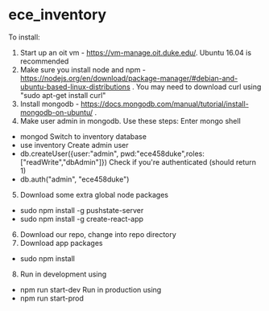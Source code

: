 # ece_inventory

To install:

1) Start up an oit vm - https://vm-manage.oit.duke.edu/. Ubuntu 16.04 is recommended
2) Make sure you install node and npm - https://nodejs.org/en/download/package-manager/#debian-and-ubuntu-based-linux-distributions .
You may need to download curl using "sudo apt-get install curl"
3) Install mongodb - https://docs.mongodb.com/manual/tutorial/install-mongodb-on-ubuntu/ .
4) Make user admin in mongodb. Use these steps:
Enter mongo shell
- mongod
Switch to inventory database
- use inventory
Create admin user
- db.createUser({user:"admin", pwd:"ece458duke",roles:["readWrite","dbAdmin"]})
Check if you're authenticated (should return 1)
- db.auth("admin", "ece458duke")
5) Download some extra global node packages
- sudo npm install -g pushstate-server
- sudo npm install -g create-react-app
6) Download our repo, change into repo directory
7) Download app packages
- sudo npm install
8) Run in development using
- npm run start-dev
Run in production using
- npm run start-prod
